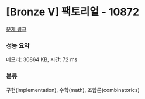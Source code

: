 # [Bronze V] 팩토리얼 - 10872 

[문제 링크](https://www.acmicpc.net/problem/10872) 

### 성능 요약

메모리: 30864 KB, 시간: 72 ms

### 분류

구현(implementation), 수학(math), 조합론(combinatorics)

